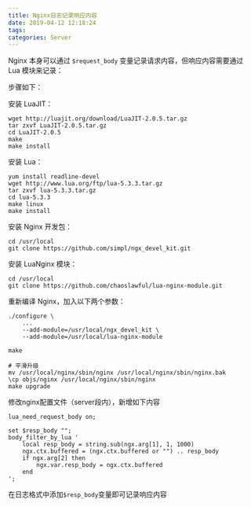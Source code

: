 ```yaml
---
title: Nginx日志记录响应内容
date: 2019-04-12 12:18:24
tags:
categories: Server
---
```


Nginx 本身可以通过 `$request_body` 变量记录请求内容，但响应内容需要通过 Lua 模块来记录：

<!-- more -->

步骤如下：

安装 LuaJIT：

```
wget http://luajit.org/download/LuaJIT-2.0.5.tar.gz
tar zxvf LuaJIT-2.0.5.tar.gz
cd LuaJIT-2.0.5
make
make install
```

安装 Lua：

```
yum install readline-devel
wget http://www.lua.org/ftp/lua-5.3.3.tar.gz
tar zxvf lua-5.3.3.tar.gz
cd lua-5.3.3
make linux
make install
```

安装 Nginx 开发包：

```
cd /usr/local
git clone https://github.com/simpl/ngx_devel_kit.git
```

安装 LuaNginx 模块：
```
cd /usr/local
git clone https://github.com/chaoslawful/lua-nginx-module.git
```

重新编译 Nginx，加入以下两个参数：
```
./configure \
    ...
    --add-module=/usr/local/ngx_devel_kit \
    --add-module=/usr/local/lua-nginx-module

make

# 平滑升级
mv /usr/local/nginx/sbin/nginx /usr/local/nginx/sbin/nginx.bak
\cp objs/nginx /usr/local/nginx/sbin/nginx
make upgrade
```

修改nginx配置文件（server段内），新增如下内容
```
lua_need_request_body on;

set $resp_body "";
body_filter_by_lua '
    local resp_body = string.sub(ngx.arg[1], 1, 1000)
    ngx.ctx.buffered = (ngx.ctx.buffered or "") .. resp_body
    if ngx.arg[2] then
        ngx.var.resp_body = ngx.ctx.buffered
    end
';
```

在日志格式中添加`$resp_body`变量即可记录响应内容
